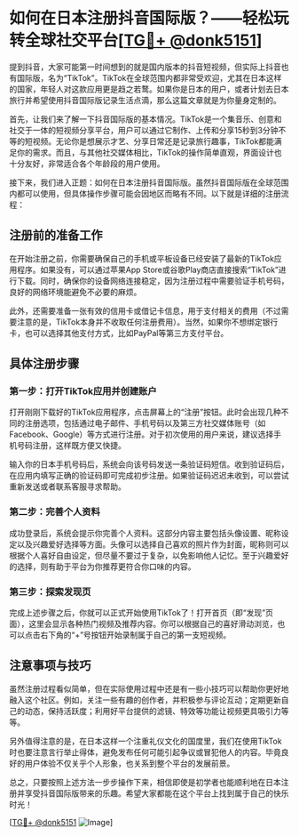 # 如何在日本注册抖音国际版？——轻松玩转全球社交平台[[TG💪+ @donk5151](https://t.me/s/donk5151)]

提到抖音，大家可能第一时间想到的就是国内版本的抖音短视频，但实际上抖音也有国际版，名为“TikTok”。TikTok在全球范围内都非常受欢迎，尤其在日本这样的国家，年轻人对这款应用更是趋之若鹜。如果你是日本的用户，或者计划去日本旅行并希望使用抖音国际版记录生活点滴，那么这篇文章就是为你量身定制的。

首先，让我们来了解一下抖音国际版的基本情况。TikTok是一个集音乐、创意和社交于一体的短视频分享平台，用户可以通过它制作、上传和分享15秒到3分钟不等的短视频。无论你是想展示才艺、分享日常还是记录旅行趣事，TikTok都能满足你的需求。而且，与其他社交媒体相比，TikTok的操作简单直观，界面设计也十分友好，非常适合各个年龄段的用户使用。

接下来，我们进入正题：如何在日本注册抖音国际版。虽然抖音国际版在全球范围内都可以使用，但具体操作步骤可能会因地区而略有不同。以下就是详细的注册流程：

## 注册前的准备工作

在开始注册之前，你需要确保自己的手机或平板设备已经安装了最新的TikTok应用程序。如果没有，可以通过苹果App Store或谷歌Play商店直接搜索“TikTok”进行下载。同时，确保你的设备网络连接稳定，因为注册过程中需要验证手机号码，良好的网络环境能避免不必要的麻烦。

此外，还需要准备一张有效的信用卡或借记卡信息，用于支付相关的费用（不过需要注意的是，TikTok本身并不收取任何注册费用）。当然，如果你不想绑定银行卡，也可以选择其他支付方式，比如PayPal等第三方支付平台。

## 具体注册步骤

### 第一步：打开TikTok应用并创建账户

打开刚刚下载好的TikTok应用程序，点击屏幕上的“注册”按钮。此时会出现几种不同的注册选项，包括通过电子邮件、手机号码以及第三方社交媒体账号（如Facebook、Google）等方式进行注册。对于初次使用的用户来说，建议选择手机号码注册，这样既方便又快捷。

输入你的日本手机号码后，系统会向该号码发送一条验证码短信。收到验证码后，在应用内填写正确的验证码即可完成初步注册。如果验证码迟迟未收到，可以尝试重新发送或者联系客服寻求帮助。

### 第二步：完善个人资料

成功登录后，系统会提示你完善个人资料。这部分内容主要包括头像设置、昵称设定以及兴趣爱好选择等方面。头像可以选择自己喜欢的照片作为封面，昵称则可以根据个人喜好自由设定，但尽量不要过于复杂，以免影响他人记忆。至于兴趣爱好的选择，则有助于平台为你推荐更符合你口味的内容。

### 第三步：探索发现页

完成上述步骤之后，你就可以正式开始使用TikTok了！打开首页（即“发现”页面），这里会显示各种热门视频及推荐内容。你可以根据自己的喜好滑动浏览，也可以点击右下角的“+”号按钮开始录制属于自己的第一支短视频。

## 注意事项与技巧

虽然注册过程看似简单，但在实际使用过程中还是有一些小技巧可以帮助你更好地融入这个社区。例如，关注一些有趣的创作者，并积极参与评论互动；定期更新自己的动态，保持活跃度；利用好平台提供的滤镜、特效等功能让视频更具吸引力等等。

另外值得注意的是，在日本这样一个注重礼仪文化的国度里，我们在使用TikTok时也要注意言行举止得体，避免发布任何可能引起争议或冒犯他人的内容。毕竟良好的用户体验不仅关乎个人形象，也关系到整个平台的发展前景。

总之，只要按照上述方法一步步操作下来，相信即使是初学者也能顺利地在日本注册并享受抖音国际版带来的乐趣。希望大家都能在这个平台上找到属于自己的快乐时光！

[[TG💪+ @donk5151](https://t.me/s/donk5151) ![Image](https://i.postimg.cc/rwNCRYN7/Snipaste-2025-04-30-17-27-05.png)]